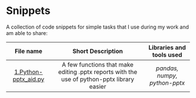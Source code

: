 # Snippets
A collection of code snippets for simple tasks that I use during my work and am able to share:

| File name | Short Description | Libraries and tools used |
| :--------------------: | :---------------------: |:---------------------------:|
| [1.Python-pptx_aid.py](https://github.com/samalyarov/snippets/blob/main/python-pptx_aid.py) | A few functions that make editing .pptx reports with the use of python-pptx library easier | *pandas, numpy, python-pptx* |
